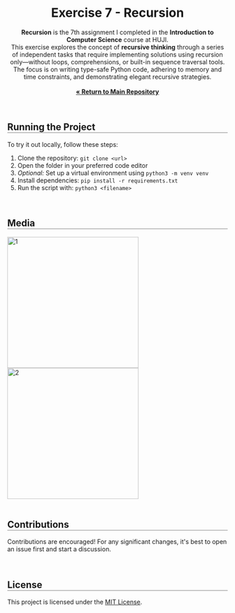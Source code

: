 <div align="center">
  <h1 align="center" style="border-bottom: none"><b>Exercise 7</b> - Recursion</h1>

  <p align="center">
<b>Recursion</b> is the 7th assignment I completed in the <b>Introduction to Computer Science</b> course at HUJI.
<br>
This exercise explores the concept of <b>recursive thinking</b> through a series of independent tasks that require implementing solutions using recursion only—without loops, comprehensions, or built-in sequence traversal tools.
<br>
The focus is on writing type-safe Python code, adhering to memory and time constraints, and demonstrating elegant recursive strategies.
    <br><br>
    <a href="https://github.com/ShayMorad/Intro-To-CS"><strong>« Return to Main Repository</strong></a>
    <br>
  </p>
</div>

<br>

<div align="left">
  <h2 align="left" style="border-bottom: 1px solid gray">Running the Project</h2>

  <p>To try it out locally, follow these steps:</p>
  <ol align="left">
    <li>Clone the repository: <code>git clone &lt;url&gt;</code></li>
    <li>Open the folder in your preferred code editor</li>
    <li><i>Optional:</i> Set up a virtual environment using <code>python3 -m venv venv</code></li>
    <li>Install dependencies: <code>pip install -r requirements.txt</code></li>
    <li>Run the script with: <code>python3 &lt;filename&gt;</code></li>
  </ol>
</div>
<br>

<div align="left">
  <h2 align="left" style="border-bottom: 1px solid gray">Media</h2>

  <div align="left">
    <img src="./examples/start.png" alt="1" width="300px" />
    <br>
    <img src="./examples/end.png" alt="2" width="300px" />  
  </div>
</div>

<br>

<div align="left">
  <h2 align="left" style="border-bottom: 1px solid gray">Contributions</h2>

  <p align="left">
    Contributions are encouraged! For any significant changes, it's best to open an issue first and start a discussion.
  </p>
</div>

<br>

<div align="left">
  <h2 align="left" style="border-bottom: 1px solid gray">License</h2>

  <p align="left">
    This project is licensed under the <a href="https://choosealicense.com/licenses/mit/">MIT License</a>.
  </p>
</div>
